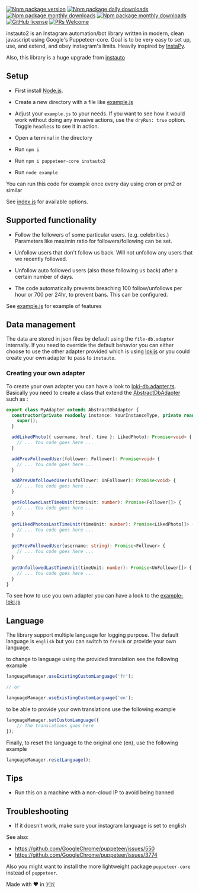 [![Npm package version](https://badgen.net/npm/v/instauto2)](https://npmjs.com/package/instauto2)
[![Npm package daily downloads](https://badgen.net/npm/dd/instauto2)](https://npmjs.com/package/instauto2)
[![Npm package monthly downloads](https://badgen.net/npm/dm/instauto2)](https://npmjs.com/package/instauto2)
[![Npm package monthly downloads](https://badgen.net/npm/dy/instauto2)](https://npmjs.com/package/instauto2)
[![GitHub license](https://img.shields.io/github/license/Naereen/StrapDown.js.svg)](https://github.com/adrien2p/instauto2/blob/master/LICENSE)
[![PRs Welcome](https://img.shields.io/badge/PRs-welcome-brightgreen.svg?style=flat-square)](http://makeapullrequest.com)

instauto2 is an Instagram automation/bot library written in modern, clean javascript using Google's Puppeteer-core. Goal is to be very easy to set up, use, and extend, and obey instagram's limits. Heavily inspired by [InstaPy](https://github.com/timgrossmann/InstaPy).

Also, this library is a huge upgrade from [instauto](https://github.com/mifi/instauto)

## Setup

- First install [Node.js](https://nodejs.org/en/).

- Create a new directory with a file like [example.js](https://github.com/mifi/instauto/blob/master/example.js)

- Adjust your `example.js` to your needs. If you want to see how it would work without doing any invasive actions, use the `dryRun: true` option. Toggle `headless` to see it in action.

- Open a terminal in the directory

- Run `npm i`

- Run `npm i puppeteer-core instauto2`

- Run `node example`

You can run this code for example once every day using cron or pm2 or similar

See [index.js](https://github.com/mifi/instauto/blob/master/index.js) for available options.

## Supported functionality

- Follow the followers of some particular users. (e.g. celebrities.) Parameters like max/min ratio for followers/following can be set.

- Unfollow users that don't follow us back. Will not unfollow any users that we recently followed.

- Unfollow auto followed users (also those following us back) after a certain number of days.

- The code automatically prevents breaching 100 follow/unfollows per hour or 700 per 24hr, to prevent bans. This can be configured.

See [example.js](https://github.com/mifi/instauto/blob/master/example.js) for example of features

## Data management

The data are stored in json files by default using the `file-db.adapter` internally.
If you need to override the default behavior you can either choose to use the other adapter provided which is using 
[lokijs](https://github.com/techfort/LokiJS) or you could create your own adapter to pass to `instauto`.

### Creating your own adapter

To create your own adapter you can have a look to [loki-db.adapter.ts](https://github.com/mifi/instauto/tree/master/src/db_adapters/loki-db.adapter.ts).
Basically you need to create a class that extend the [AbstractDbAdapter](https://github.com/mifi/instauto/tree/master/src/db_adapters/abstract-db.adapter.ts) 
such as :

```typescript
export class MyAdapter extends AbstractDbAdapter {
  constructor(private readonly instance: YourInstanceType, private readonly logger: LiteLogger) {
    super();
  }

  addLikedPhoto({ username, href, time }: LikedPhoto): Promise<void> {
    // ... You code goes here ...
  }

  addPrevFollowedUser(follower: Follower): Promise<void> {
    // ... You code goes here ...  
  }

  addPrevUnfollowedUser(unfollower: UnFollower): Promise<void> {
    // ... You code goes here ...
  }

  getFollowedLastTimeUnit(timeUnit: number): Promise<Follower[]> {
    // ... You code goes here ...
  }

  getLikedPhotosLastTimeUnit(timeUnit: number): Promise<LikedPhoto[]> {
    // ... You code goes here ...
  }

  getPrevFollowedUser(username: string): Promise<Follower> {
    // ... You code goes here ...
  }

  getUnfollowedLastTimeUnit(timeUnit: number): Promise<UnFollower[]> {
    // ... You code goes here ...
  }
}
```

To see how to use you own adapter you can have a look to the [example-loki.js](https://github.com/mifi/instauto/blob/master/example-loki.js)

## Language

The library support multiple language for logging purpose.
The default language is `english` but you can switch to `french` or provide your own language.

to change to language using the provided translation see the following example

```typescript
languageManager.useExistingCustomLanguage('fr');

// or

languageManager.useExistingCustomLanguage('en');
```

to be able to provide your own translations use the following example

```typescript
languageManager.setCustomLanguage({
    // The translations goes here
});
```
Finally, to reset the language to the original one (en), use the following example

```typescript
languageManager.resetLanguage();
```

## Tips

- Run this on a machine with a non-cloud IP to avoid being banned

## Troubleshooting

- If it doesn't work, make sure your instagram language is set to english

See also:
- https://github.com/GoogleChrome/puppeteer/issues/550
- https://github.com/GoogleChrome/puppeteer/issues/3774

Also you might want to install the more lightweight package `puppeteer-core` instead of `puppeteer`.

Made with ❤️ in 🇫🇷